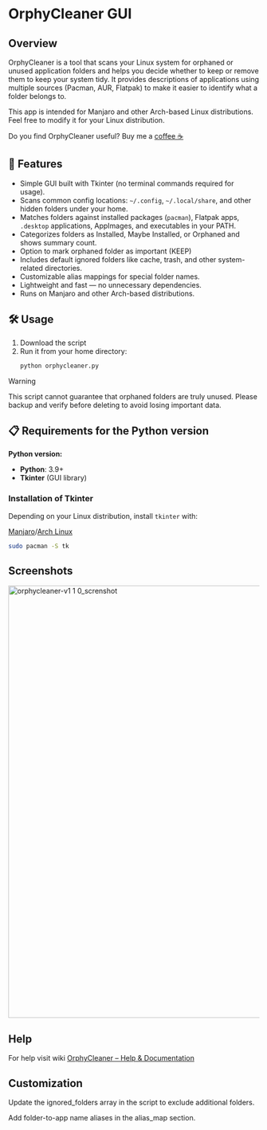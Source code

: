 # OrphyCleaner GUI

## Overview

OrphyCleaner is a tool that scans your Linux system for orphaned or unused application folders and helps you decide whether to keep or remove them to keep your system tidy. It provides descriptions of applications using multiple sources (Pacman, AUR, Flatpak) to make it easier to identify what a folder belongs to. 

This app is intended for Manjaro and other Arch-based Linux distributions. Feel free to modify it for your Linux distribution. 

Do you find OrphyCleaner useful? Buy me a [coffee ☕](https://ko-fi.com/dodog)

## 🚀 Features

- Simple GUI built with Tkinter (no terminal commands required for usage).
- Scans common config locations: `~/.config`, `~/.local/share`, and other hidden folders under your home.
- Matches folders against installed packages (`pacman`), Flatpak apps, `.desktop` applications, AppImages, and executables in your PATH.
- Categorizes folders as Installed, Maybe Installed, or Orphaned and shows summary count.
- Option to mark orphaned folder as important (KEEP)
- Includes default ignored folders like cache, trash, and other system-related directories.
- Customizable alias mappings for special folder names.
- Lightweight and fast — no unnecessary dependencies.
- Runs on Manjaro and other Arch-based distributions.

## 🛠️ Usage
1. Download the script 
2. Run it from your home directory:
   ```bash
   python orphycleaner.py
   ```

> [!WARNING]
> This script cannot guarantee that orphaned folders are truly unused. Please backup and verify before deleting to avoid losing important data.

## 📋 Requirements for the Python version

**Python version:**
- **Python**: 3.9+  
- **Tkinter** (GUI library)  

### Installation of Tkinter
Depending on your Linux distribution, install `tkinter` with:

[Manjaro](https://manjaro.org)/[Arch Linux](https://archlinux.org)
  ```bash
  sudo pacman -S tk
   ```

## Screenshots
<img width="1500" height="868" alt="orphycleaner-v1 1 0_screnshot" src="https://github.com/user-attachments/assets/0a8a3307-87c9-44a9-835e-76a3772a34ae" />


## Help
For help visit wiki [OrphyCleaner – Help & Documentation](https://github.com/dodog/orphycleaner/wiki)

## Customization
Update the ignored_folders array in the script to exclude additional folders.

Add folder-to-app name aliases in the alias_map section.



